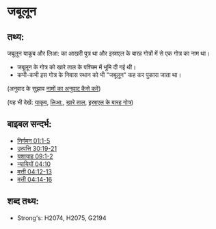 # जबूलून #

## तथ्य: ##

जबूलून याकूब और लिआ: का आखरी पुत्र था और इस्राएल के बारह गोत्रों में से एक गोत्र का नाम था।

* जबूलून के गोत्र को खारे ताल के पश्चिम में भूमि दी गई थी।
* कभी-कभी इस गोत्र के निवास स्थान को भी "जबूलून" कह कर पुकारा जाता था।
  
(अनुवाद के सुझाव [नामों का अनुवाद कैसे करें](rc://en/ta/man/translate/translate-names))

(यह भी देखें: [याकूब](../names/jacob.md), [लिआ:](../names/leah.md), [खारे ताल](../names/saltsea.md), [इस्राएल के बारह गोत्र](../other/12tribesofisrael.md))

## बाइबल सन्दर्भ: ##

* [निर्गमन 01:1-5](rc://en/tn/help/exo/01/01)
* [उत्पत्ति 30:19-21](rc://en/tn/help/gen/30/19)
* [यशायाह 09:1-2](rc://en/tn/help/isa/09/01)
* [न्यायियों 04:10](rc://en/tn/help/jdg/04/10)
* [मत्ती 04:12-13](rc://en/tn/help/mat/04/12)
* [मत्ती 04:14-16](rc://en/tn/help/mat/04/14)

## शब्द तथ्य: ##

* Strong's: H2074, H2075, G2194
